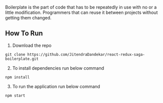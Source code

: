Boilerplate is the part of code that has to be repeatedly in use with no or a little modification.
Programmers that can reuse it between projects without getting them changed.

## How To Run
1. Download the repo
```
git clone https://github.com/JitendraDandekar/react-redux-saga-boilerplate.git
```
2. To install dependencies run below command
```
npm install
```
3. To run the application run below command
```
npm start
```
